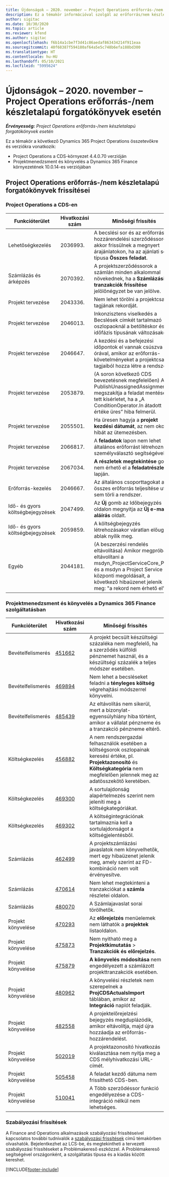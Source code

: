 ```yaml
---
title: Újdonságok – 2020. november – Project Operations erőforrás-/nem készletalapú forgatókönyvek esetén
description: Ez a témakör információval szolgál az erőforrás/nem készletalapú forgatókönyvek projektjeihez tartozó minőségi frissítésekről, amelyek a Project Operations 2020. novemberi kiadásában váltak elérhetővé.
author: sigitac
ms.date: 10/30/2020
ms.topic: article
ms.reviewer: kfend
ms.author: sigitac
ms.openlocfilehash: f6b14a1cbe7f3d41c86aedaf863434214f911eaa
ms.sourcegitcommit: 40f68387f594180af64a5e5c748b6efa188bd300
ms.translationtype: HT
ms.contentlocale: hu-HU
ms.lasthandoff: 05/10/2021
ms.locfileid: "5995624"
---
```

# <a name="whats-new-november-2020---project-operations-for-resourcenon-stocked-based-scenarios"></a>Újdonságok – 2020. november – Project Operations erőforrás-/nem készletalapú forgatókönyvek esetén

_**Érvényesség:** Project Operations erőforrás-/nem készletalapú forgatókönyvek esetén_

Ez a témakör a következő Dynamics 365 Project Operations összetevőkre és verziókra vonatkozik:

- Project Operations a CDS-környezet 4.4.0.70 verzióján
- Projektmenedzsment és könyvelés a Dynamics 365 Finance környezetének 10.0.14-es verziójában

## <a name="updates-to-project-operations-for-resource-non-stocked-based-scenarios"></a>Project Operations erőforrás-/nem készletalapú forgatókönyvek frissítései

### <a name="project-operations-on-cds"></a>Project Operations a CDS-en

| Funkcióterület                 | Hivatkozási szám | Minőségi frissítés                                                                                                                                                                    |
|------------------------------|------------------|-----------------------------------------------------------------------------------------------------------------------------------------------------------------------------------|
|   Lehetőségkezelés       | 2036993.          | A becslési sor és az erőforrás-hozzárendelési szerződéssorok akkor frissülnek a megnyert árajánlatokon, ha az ajánlati sor típusa **Összes feladat**.                                                 |
| Számlázás és árképzés          | 2070392.          | A projektszerződéssorok a számlán minden alkalommal növekednek, ha a **Számlázási tranzakciók frissítése** jelölőnégyzet be van jelölve.                                                                         |
| Projekt tervezése             | 2043336.          | Nem lehet törölni a projektcsapat tagjának rekordját.                                                                                                                                  |
| Projekt tervezése             | 2046013.          | Inkonzisztens viselkedés a Becslések címkét tartalmazó oszlopaoknál a betöltéskor és az időfázis típusának változásakor.                                                                                   |
| Projekt tervezése             | 2046647.          | A kezdési és a befejezési időpontok el vannak csúszva egy órával, amikor az erőforrás-követelményeket a projektcsapat tagjaiból hozza létre a rendszer.                                                                      |
| Projekt tervezése             | 2053879.          | (A soron következő CDS bevezetésnek megfelelően) A PublishUnassignedAssignments megszakítja a feladat mentésére tett kísérletet, ha a „A ConditionOperator.In átadott értéke üres” hiba felmerül.                       |
| Projekt tervezése             | 2055501.          | Ha üresen hagyja a **projekt kezdési dátumát**, az nem okoz hibát az ütemezésben.                                                                                                      |
| Projekt tervezése             | 2066817.          | A **feladatok** lapon nem lehet általános erőforrást létrehozni a személyválasztó segítségével.                                                                                                   |
| Projekt tervezése             | 2067034.          | **A részletek megtekintése** gomb nem érhető el a **feladatrészletek** lapján.                                                                                                       |
| Erőforrás-kezelés          | 2046667.          | Az általános csoporttagokat az összes erőforrás teljesítése után sem törli a rendszer.                                                                                                    |
| Idő- és gyors költségbejegyzések | 2047499.          | Az **Új** gomb az Időbejegyzés oldalon megnyitja az **Új e-mail-aláírás** oldalt.                                                                                               |
| Idő- és gyors költségbejegyzések | 2059859.          | A költségbejegyzés létrehozásakor váratlan előugró ablak nyílik meg.                                                                                                                         |
| Egyéb                        | 2044181.          | (A beszerzési rendelés eltávolítása) Amikor megpróbálja eltávolítani a msdyn_ProjectServiceCore_Patch és a msdyn a Project Service központi megoldásait, a következő hibaüzenet jelenik meg: "a rekord nem érhető el".  |

### <a name="project-management-and-accounting-in-dynamics-365-finance"></a>Projektmenedzsment és könyvelés a Dynamics 365 Finance szolgáltatásban

| Funkcióterület        | Hivatkozási szám | Minőségi frissítés                                                                                                                                                            |
|---------------------|------------------|---------------------------------------------------------------------------------------------------------------------------------------------------------------------------|
| Bevételfelismerés | [451662](https://fix.lcs.dynamics.com/Issue/Details/?bugId=451662)           | A projekt becsült készültségi százaléka nem megfelelő, ha a szerződés külföldi pénznemet használ, és a készültségi százalék a teljes módszer esetében.                     |
| Bevételfelismerés | [469894](https://fix.lcs.dynamics.com/Issue/Details/?bugId=469894)           | Nem lehet a becsléseket feladni a **tényleges költség** végrehajtási módszerrel könyvelni.                                                                                                    |
| Bevételfelismerés | [485439](https://fix.lcs.dynamics.com/Issue/Details/?bugId=485439)           | Az eltávolítás nem sikerül, mert a bizonylat-egyensúlyhiány hiba történt, amikor a vállalat pénzneme és a tranzakció pénzneme eltérő.                                              |
| Költségkezelés  | [456882](https://fix.lcs.dynamics.com/Issue/Details/?bugId=456822)           | A nem rendszergazdai felhasználók esetében a költségsorok oszlopainak keresési értéke, pl. **Projektazonosító** és **Költségkategória** nem megfelelően jelennek meg az adatösszekötő keretében. |
| Költségkezelés  | [469300](https://fix.lcs.dynamics.com/Issue/Details/?bugId=469300)           | A sortulajdonság alapértelmezés szerint nem jeleníti meg a költségkategóriákat.                                                                                                         |
| Költségkezelés  | [469302](https://fix.lcs.dynamics.com/Issue/Details/?bugId=469302)           | A költségintegrációnak tartalmaznia kell a sortulajdonságot a költségjelentésből.                                                                                             |
| Számlázás           | [462499](https://fix.lcs.dynamics.com/Issue/Details/?bugId=462499)           | A projektszámlázási javaslatok nem könyvelhetők, mert egy hibaüzenet jelenik meg, amely szerint az FD-kombináció nem volt érvényesítve.                                                    |
| Számlázás           | [470614](https://fix.lcs.dynamics.com/Issue/Details/?bugId=470614)           | Nem lehet megtekinteni a tranzakciókat a **számla** részletei oldalon.                                                                                                              |
| Számlázás           | [480070](https://fix.lcs.dynamics.com/Issue/Details/?bugId=480070)           | A Számlajavaslat sorai törölhetők.                                                                                                                                  |
| Projekt könyvelése  | [470293](https://fix.lcs.dynamics.com/Issue/Details/?bugId=470293)           | Az **előrejelzés** menüelemek nem láthatók a **projektek** listaoldalon.                                                                                                   |
| Projekt könyvelése  | [475873](https://fix.lcs.dynamics.com/Issue/Details/?bugId=475873)           | Nem nyitható meg a **Projektkimutatás**   > **Tranzakciók és előrejelzés**.                                                                                                       |
| Projekt könyvelése  | [475879](https://fix.lcs.dynamics.com/Issue/Details/?bugId=475879)           | **A könyvelés módosítása** nem engedélyezett a számlázott projekttranzakciók esetében.                                                                                                  |
| Projekt könyvelése  | [480962](https://fix.lcs.dynamics.com/Issue/Details/?bugId=480962)           | A könyvelési részletek nem szerepelnek a **ProjCDSActualsImport** táblában, amikor az **Integráció** naplót feladják.                                                  |
| Projekt könyvelése  | [482558](https://fix.lcs.dynamics.com/Issue/Details/?bugId=482558)           | A projektelőrejelzési bejegyzés megduplázódik, amikor eltávolítja, majd újra hozzáadja az erőforrás-hozzárendelést.                                                                            |
| Projekt könyvelése  | [502019](https://fix.lcs.dynamics.com/Issue/Details/?bugId=502019)           | A projektazonosító hivatkozás kiválasztása nem nyitja meg a CDS mélyhivatkozási URL-címét.                                                                                                         |
| Projekt könyvelése  | [505458](https://fix.lcs.dynamics.com/Issue/Details/?bugId=505458)           | A feladat kezdő dátuma nem frissíthető CDS-ben.                                                                                                                           |
| Projekt könyvelése  | [510041](https://fix.lcs.dynamics.com/Issue/Details/?bugId=510041)           | A Több szerződéssor funkció engedélyezése a CDS-integráció nélkül nem lehetséges.                                                                                   |

### <a name="regulatory-updates"></a>Szabályozási frissítések
A Finance and Operations alkalmazások szabályozási frissítéseivel kapcsolatos további tudnivalók a [szabályozási frissítések](/dynamics365/finance/localizations/regulatory-updates) című témakörben olvashatók. Bejelentkezhet az LCS-be, és megtekintheti a tervezett szabályozási frissítéseket a Problémakereső eszközzel. A Problémakereső segítségével országonként, a szolgáltatás típusa és a kiadás között kereshet.


[!INCLUDE[footer-include](../includes/footer-banner.md)]